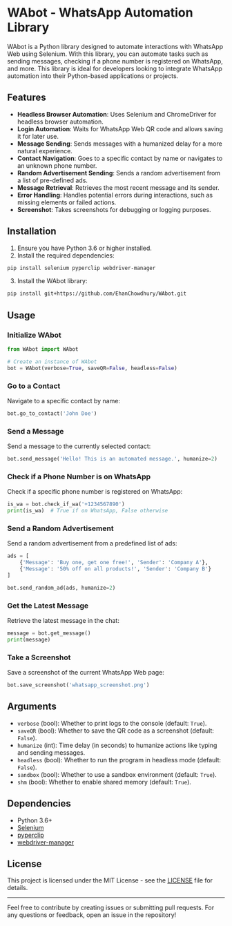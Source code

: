 # WAbot - WhatsApp Automation Library

WAbot is a Python library designed to automate interactions with WhatsApp Web using Selenium. With this library, you can automate tasks such as sending messages, checking if a phone number is registered on WhatsApp, and more. This library is ideal for developers looking to integrate WhatsApp automation into their Python-based applications or projects.

## Features

- **Headless Browser Automation**: Uses Selenium and ChromeDriver for headless browser automation.
- **Login Automation**: Waits for WhatsApp Web QR code and allows saving it for later use.
- **Message Sending**: Sends messages with a humanized delay for a more natural experience.
- **Contact Navigation**: Goes to a specific contact by name or navigates to an unknown phone number.
- **Random Advertisement Sending**: Sends a random advertisement from a list of pre-defined ads.
- **Message Retrieval**: Retrieves the most recent message and its sender.
- **Error Handling**: Handles potential errors during interactions, such as missing elements or failed actions.
- **Screenshot**: Takes screenshots for debugging or logging purposes.

## Installation

1. Ensure you have Python 3.6 or higher installed.
2. Install the required dependencies:

```bash
pip install selenium pyperclip webdriver-manager
```

3. Install the WAbot library:

```bash
pip install git+https://github.com/EhanChowdhury/WAbot.git
```

## Usage

### Initialize WAbot

```python
from WAbot import WAbot

# Create an instance of WAbot
bot = WAbot(verbose=True, saveQR=False, headless=False)
```

### Go to a Contact

Navigate to a specific contact by name:

```python
bot.go_to_contact('John Doe')
```

### Send a Message

Send a message to the currently selected contact:

```python
bot.send_message('Hello! This is an automated message.', humanize=2)
```

### Check if a Phone Number is on WhatsApp

Check if a specific phone number is registered on WhatsApp:

```python
is_wa = bot.check_if_wa('+1234567890')
print(is_wa)  # True if on WhatsApp, False otherwise
```

### Send a Random Advertisement

Send a random advertisement from a predefined list of ads:

```python
ads = [
    {'Message': 'Buy one, get one free!', 'Sender': 'Company A'},
    {'Message': '50% off on all products!', 'Sender': 'Company B'}
]

bot.send_random_ad(ads, humanize=2)
```

### Get the Latest Message

Retrieve the latest message in the chat:

```python
message = bot.get_message()
print(message)
```

### Take a Screenshot

Save a screenshot of the current WhatsApp Web page:

```python
bot.save_screenshot('whatsapp_screenshot.png')
```

## Arguments

- `verbose` (bool): Whether to print logs to the console (default: `True`).
- `saveQR` (bool): Whether to save the QR code as a screenshot (default: `False`).
- `humanize` (int): Time delay (in seconds) to humanize actions like typing and sending messages.
- `headless` (bool): Whether to run the program in headless mode (default: `False`).
- `sandbox` (bool): Whether to use a sandbox environment (default: `True`).
- `shm` (bool): Whether to enable shared memory (default: `True`).  

## Dependencies

- Python 3.6+
- [Selenium](https://pypi.org/project/selenium/)
- [pyperclip](https://pypi.org/project/pyperclip/)
- [webdriver-manager](https://pypi.org/project/webdriver-manager/)

## License

This project is licensed under the MIT License - see the [LICENSE](LICENSE) file for details.

---

Feel free to contribute by creating issues or submitting pull requests. For any questions or feedback, open an issue in the repository!
